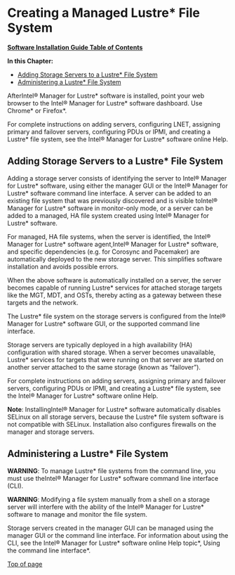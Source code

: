 # <a name="1.0"></a>Creating a Managed Lustre* File System

[**Software Installation Guide Table of Contents**](ig_TOC.md)

**In this Chapter:**

- [Adding Storage Servers to a Lustre* File System](#adding-storage-servers-to-a-lustre-file-system)
- [Administering a Lustre* File System](#administering-a-lustre-file-system)

AfterIntel® Manager for Lustre* software is installed, point your web
browser to the Intel® Manager for Lustre* software dashboard. Use Chrome\* or
Firefox\*.

For complete instructions on adding servers, configuring LNET, assigning
primary and failover servers, configuring PDUs or IPMI, and creating a
Lustre* file system, see the Intel® Manager for Lustre* software online Help.

Adding Storage Servers to a Lustre* File System
----------------------------------------------

Adding a storage server consists of identifying the server to
Intel® Manager for Lustre* software, using either the manager GUI or the
Intel® Manager for Lustre* software command line interface. A server can be
added to an existing file system that was previously discovered and is
visible toIntel® Manager for Lustre* software in monitor-only mode,
or a server can be added to a managed, HA file system created using
Intel® Manager for Lustre* software.

For managed, HA file systems, when the server is identified, the
Intel® Manager for Lustre* software agent,Intel® Manager for Lustre* software,
and specific dependencies (e.g. for Corosync and Pacemaker) are
automatically deployed to the new storage server. This simplifies
software installation and avoids possible errors.

When the above software is automatically installed on a server, the
server becomes capable of running Lustre* services for attached storage
targets like the MGT, MDT, and OSTs, thereby acting as a gateway between
these targets and the network.

The Lustre* file system on the storage servers is configured from the
Intel® Manager for Lustre* software GUI, or the supported command
line interface.

Storage servers are typically deployed in a high availability (HA)
configuration with shared storage. When a server becomes unavailable,
Lustre* services for targets that were running on that server are started
on another server attached to the same storage (known as “failover”).

For complete instructions on adding servers, assigning primary and
failover servers, configuring PDUs or IPMI, and creating a Lustre* file
system, see the Intel® Manager for Lustre* software online Help.

**Note**: InstallingIntel® Manager for Lustre* software automatically
disables SELinux on all storage servers, because the Lustre* file system
software is not compatible with SELinux. Installation also configures
firewalls on the manager and storage servers.

Administering a Lustre* File System 
-----------------------------------

**WARNING**: To manage Lustre* file systems from the command line, you must use theIntel® Manager for Lustre* software command line interface (CLI).

**WARNING**: Modifying a file system manually from a shell on a storage
server will interfere with the ability of the Intel® Manager for Lustre*
software to manage and monitor the file system.

Storage servers created in the manager GUI can
be managed using the manager GUI or the command line interface. For
information about using the CLI, see the Intel® Manager for Lustre* software
online Help topic*, Using the command line interface*.

[Top of page](#1.0)